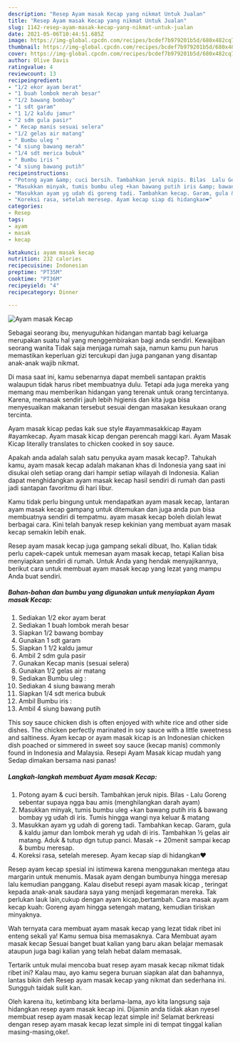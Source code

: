 ```yaml
---
description: "Resep Ayam masak Kecap yang nikmat Untuk Jualan"
title: "Resep Ayam masak Kecap yang nikmat Untuk Jualan"
slug: 1142-resep-ayam-masak-kecap-yang-nikmat-untuk-jualan
date: 2021-05-06T10:44:51.685Z
image: https://img-global.cpcdn.com/recipes/bcdef7b979201b5d/680x482cq70/ayam-masak-kecap-foto-resep-utama.jpg
thumbnail: https://img-global.cpcdn.com/recipes/bcdef7b979201b5d/680x482cq70/ayam-masak-kecap-foto-resep-utama.jpg
cover: https://img-global.cpcdn.com/recipes/bcdef7b979201b5d/680x482cq70/ayam-masak-kecap-foto-resep-utama.jpg
author: Olive Davis
ratingvalue: 4
reviewcount: 13
recipeingredient:
- "1/2 ekor ayam berat"
- "1 buah lombok merah besar"
- "1/2 bawang bombay"
- "1 sdt garam"
- "1 1/2 kaldu jamur"
- "2 sdm gula pasir"
- " Kecap manis sesuai selera"
- "1/2 gelas air matang"
- " Bumbu uleg "
- "4 siung bawang merah"
- "1/4 sdt merica bubuk"
- " Bumbu iris "
- "4 siung bawang putih"
recipeinstructions:
- "Potong ayam &amp; cuci bersih. Tambahkan jeruk nipis. Bilas  Lalu Goreng sebentar supaya ngga bau amis (menghilangkan darah ayam)"
- "Masukkan minyak, tumis bumbu uleg +kan bawang putih iris &amp; bawang bombay yg udah di iris. Tumis hingga wangi nya keluar &amp; matang"
- "Masukkan ayam yg udah di goreng tadi. Tambahkan kecap. Garam, gula &amp; kaldu jamur dan lombok merah yg udah di iris. Tambahkan ½ gelas air matang. Aduk &amp; tutup dgn tutup panci. Masak -+ 20menit sampai kecap &amp; bumbu meresap."
- "Koreksi rasa, setelah meresep. Ayam kecap siap di hidangkan❤"
categories:
- Resep
tags:
- ayam
- masak
- kecap

katakunci: ayam masak kecap 
nutrition: 232 calories
recipecuisine: Indonesian
preptime: "PT35M"
cooktime: "PT36M"
recipeyield: "4"
recipecategory: Dinner

---
```



![Ayam masak Kecap](https://img-global.cpcdn.com/recipes/bcdef7b979201b5d/680x482cq70/ayam-masak-kecap-foto-resep-utama.jpg)

Sebagai seorang ibu, menyuguhkan hidangan mantab bagi keluarga merupakan suatu hal yang menggembirakan bagi anda sendiri. Kewajiban seorang  wanita Tidak saja menjaga rumah saja, namun kamu pun harus memastikan keperluan gizi tercukupi dan juga panganan yang disantap anak-anak wajib nikmat.

Di masa  saat ini, kamu sebenarnya dapat membeli santapan praktis walaupun tidak harus ribet membuatnya dulu. Tetapi ada juga mereka yang memang mau memberikan hidangan yang terenak untuk orang tercintanya. Karena, memasak sendiri jauh lebih higienis dan kita juga bisa menyesuaikan makanan tersebut sesuai dengan masakan kesukaan orang tercinta. 

Ayam masak kicap pedas kak sue style #ayammasakkicap #ayam #ayamkecap. Ayam masak kicap dengan perencah maggi kari. Ayam Masak Kicap literally translates to chicken cooked in soy sauce.

Apakah anda adalah salah satu penyuka ayam masak kecap?. Tahukah kamu, ayam masak kecap adalah makanan khas di Indonesia yang saat ini disukai oleh setiap orang dari hampir setiap wilayah di Indonesia. Kalian dapat menghidangkan ayam masak kecap hasil sendiri di rumah dan pasti jadi santapan favoritmu di hari libur.

Kamu tidak perlu bingung untuk mendapatkan ayam masak kecap, lantaran ayam masak kecap gampang untuk ditemukan dan juga anda pun bisa membuatnya sendiri di tempatmu. ayam masak kecap boleh diolah lewat berbagai cara. Kini telah banyak resep kekinian yang membuat ayam masak kecap semakin lebih enak.

Resep ayam masak kecap juga gampang sekali dibuat, lho. Kalian tidak perlu capek-capek untuk memesan ayam masak kecap, tetapi Kalian bisa menyiapkan sendiri di rumah. Untuk Anda yang hendak menyajikannya, berikut cara untuk membuat ayam masak kecap yang lezat yang mampu Anda buat sendiri.

<!--inarticleads1-->

##### Bahan-bahan dan bumbu yang digunakan untuk menyiapkan Ayam masak Kecap:

1. Sediakan 1/2 ekor ayam berat
1. Sediakan 1 buah lombok merah besar
1. Siapkan 1/2 bawang bombay
1. Gunakan 1 sdt garam
1. Siapkan 1 1/2 kaldu jamur
1. Ambil 2 sdm gula pasir
1. Gunakan  Kecap manis (sesuai selera)
1. Gunakan 1/2 gelas air matang
1. Sediakan  Bumbu uleg :
1. Sediakan 4 siung bawang merah
1. Siapkan 1/4 sdt merica bubuk
1. Ambil  Bumbu iris :
1. Ambil 4 siung bawang putih


This soy sauce chicken dish is often enjoyed with white rice and other side dishes. The chicken perfectly marinated in soy sauce with a little sweetness and saltiness. Ayam kecap or ayam masak kicap is an Indonesian chicken dish poached or simmered in sweet soy sauce (kecap manis) commonly found in Indonesia and Malaysia. Resepi Ayam Masak kicap mudah yang Sedap dimakan bersama nasi panas! 

<!--inarticleads2-->

##### Langkah-langkah membuat Ayam masak Kecap:

1. Potong ayam &amp; cuci bersih. Tambahkan jeruk nipis. Bilas  - Lalu Goreng sebentar supaya ngga bau amis (menghilangkan darah ayam)
1. Masukkan minyak, tumis bumbu uleg +kan bawang putih iris &amp; bawang bombay yg udah di iris. Tumis hingga wangi nya keluar &amp; matang
1. Masukkan ayam yg udah di goreng tadi. Tambahkan kecap. Garam, gula &amp; kaldu jamur dan lombok merah yg udah di iris. Tambahkan ½ gelas air matang. Aduk &amp; tutup dgn tutup panci. Masak -+ 20menit sampai kecap &amp; bumbu meresap.
1. Koreksi rasa, setelah meresep. Ayam kecap siap di hidangkan❤


Resep ayam kecap spesial ini istimewa karena menggunakan mentega atau margarin untuk menumis. Masak ayam dengan bumbunya hingga meresap lalu kemudian panggang. Kalau disebut resepi ayam masak kicap , teringat kepada anak-anak saudara saya yang menjadi kegemaran mereka. Tak perlukan lauk lain,cukup dengan ayam kicap,bertambah. Cara masak ayam kecap kuah: Goreng ayam hingga setengah matang, kemudian tiriskan minyaknya. 

Wah ternyata cara membuat ayam masak kecap yang lezat tidak ribet ini enteng sekali ya! Kamu semua bisa memasaknya. Cara Membuat ayam masak kecap Sesuai banget buat kalian yang baru akan belajar memasak ataupun juga bagi kalian yang telah hebat dalam memasak.

Tertarik untuk mulai mencoba buat resep ayam masak kecap nikmat tidak ribet ini? Kalau mau, ayo kamu segera buruan siapkan alat dan bahannya, lantas bikin deh Resep ayam masak kecap yang nikmat dan sederhana ini. Sungguh taidak sulit kan. 

Oleh karena itu, ketimbang kita berlama-lama, ayo kita langsung saja hidangkan resep ayam masak kecap ini. Dijamin anda tiidak akan nyesel membuat resep ayam masak kecap lezat simple ini! Selamat berkreasi dengan resep ayam masak kecap lezat simple ini di tempat tinggal kalian masing-masing,oke!.

